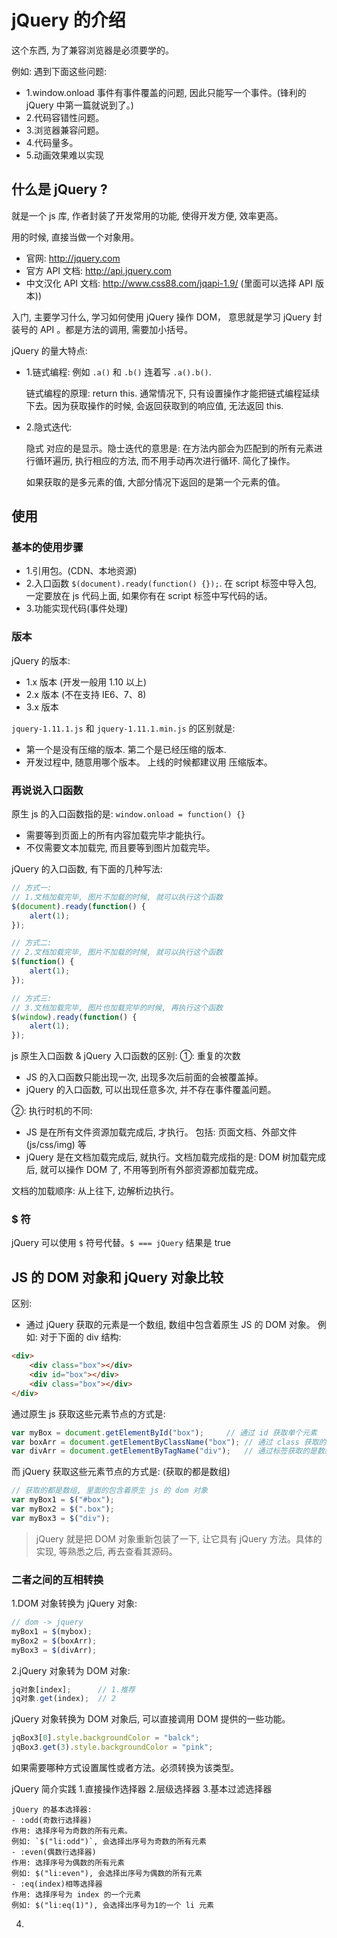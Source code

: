 # jQuery 的介绍
这个东西, 为了兼容浏览器是必须要学的。

例如: 遇到下面这些问题:
- 1.window.onload 事件有事件覆盖的问题, 因此只能写一个事件。(锋利的 jQuery 中第一篇就说到了。)
- 2.代码容错性问题。
- 3.浏览器兼容问题。
- 4.代码量多。
- 5.动画效果难以实现

## 什么是 jQuery ?
就是一个 js 库, 作者封装了开发常用的功能, 使得开发方便, 效率更高。

用的时候, 直接当做一个对象用。

- 官网: http://jquery.com   
- 官方 API 文档: http://api.jquery.com
- 中文汉化 API 文档: http://www.css88.com/jqapi-1.9/ (里面可以选择 API 版本))
 
入门, 主要学习什么, 学习如何使用 jQuery 操作 DOM， 意思就是学习 jQuery 封装号的 API 。都是方法的调用, 需要加小括号。

jQuery 的量大特点:
- 1.链式编程: 例如 `.a()` 和 `.b()` 连着写 `.a().b()`.
    
    链式编程的原理: return this.
    通常情况下, 只有设置操作才能把链式编程延续下去。因为获取操作的时候, 会返回获取到的响应值, 无法返回 this.
- 2.隐式迭代:

    隐式 对应的是显示。隐士迭代的意思是: 在方法内部会为匹配到的所有元素进行循环遍历, 执行相应的方法, 而不用手动再次进行循环. 简化了操作。
    
    如果获取的是多元素的值, 大部分情况下返回的是第一个元素的值。

## 使用
### 基本的使用步骤
- 1.引用包。(CDN、本地资源)
- 2.入口函数 `$(document).ready(function() {});`. 在 script 标签中导入包, 一定要放在 js 代码上面, 如果你有在 script 标签中写代码的话。
- 3.功能实现代码(事件处理)

### 版本
jQuery 的版本:
- 1.x 版本 (开发一般用 1.10 以上)
- 2.x 版本 (不在支持 IE6、7、8)
- 3.x 版本

`jquery-1.11.1.js` 和 `jquery-1.11.1.min.js` 的区别就是:
- 第一个是没有压缩的版本. 第二个是已经压缩的版本.
- 开发过程中, 随意用哪个版本。 上线的时候都建议用 压缩版本。

### 再说说入口函数
原生 js 的入口函数指的是: `window.onload = function() {}` 
- 需要等到页面上的所有内容加载完毕才能执行。
- 不仅需要文本加载完, 而且要等到图片加载完毕。

jQuery 的入口函数, 有下面的几种写法:
```js
// 方式一: 
// 1.文档加载完毕, 图片不加载的时候, 就可以执行这个函数
$(document).ready(function() {
    alert(1);
});

// 方式二:
// 2.文档加载完毕, 图片不加载的时候, 就可以执行这个函数
$(function() {
    alert(1);
});

// 方式三:
// 3.文档加载完毕, 图片也加载完毕的时候, 再执行这个函数
$(window).ready(function() {
    alert(1);
});
```

js 原生入口函数 & jQuery 入口函数的区别:
①: 重复的次数
- JS 的入口函数只能出现一次, 出现多次后前面的会被覆盖掉。
- jQuery 的入口函数, 可以出现任意多次, 并不存在事件覆盖问题。

②: 执行时机的不同:
- JS 是在所有文件资源加载完成后, 才执行。 包括: 页面文档、外部文件(js/css/img) 等
- jQuery 是在文档加载完成后, 就执行。文档加载完成指的是: DOM 树加载完成后, 就可以操作 DOM 了, 不用等到所有外部资源都加载完成。

文档的加载顺序: 从上往下, 边解析边执行。

### $ 符
jQuery 可以使用 `$` 符号代替。`$ === jQuery` 结果是 true

## JS 的 DOM 对象和 jQuery 对象比较
区别:
- 通过 jQuery 获取的元素是一个数组, 数组中包含着原生 JS 的 DOM 对象。 例如: 对于下面的 div 结构:
```html
<div>
    <div class="box"></div>
    <div id="box"></div>
    <div class="box"></div>
</div>
```

通过原生 js 获取这些元素节点的方式是:
```js
var myBox = document.getElementById("box");     // 通过 id 获取单个元素
var boxArr = document.getElementByClassName("box"); // 通过 class 获取的是数组
var divArr = document.getElementByTagName("div");   // 通过标签获取的是数组
```

而 jQuery 获取这些元素节点的方式是: (获取的都是数组)
```js
// 获取的都是数组, 里面的包含着原生 js 的 dom 对象
var myBox1 = $("#box");
var myBox2 = $(".box");
var myBox3 = $("div"); 
```

> jQuery 就是把 DOM 对象重新包装了一下, 让它具有 jQuery 方法。具体的实现, 等熟悉之后, 再去查看其源码。

### 二者之间的互相转换
1.DOM 对象转换为 jQuery 对象:
```js
// dom -> jquery
myBox1 = $(mybox);
myBox2 = $(boxArr);
myBox3 = $(divArr);
```

2.jQuery 对象转为 DOM 对象:
```js
jq对象[index];      // 1.推荐
jq对象.get(index);  // 2
```

jQuery 对象转换为 DOM 对象后, 可以直接调用 DOM 提供的一些功能。
```js
jqBox3[0].style.backgroundColor = "balck";
jqBox3.get(3).style.backgroundColor = "pink";
```
如果需要哪种方式设置属性或者方法。必须转换为该类型。

jQuery 简介实践
1.直接操作选择器
2.层级选择器
3.基本过滤选择器

    jQuery 的基本选择器:
    - :odd(奇数行选择器)
    作用: 选择序号为奇数的所有元素。
    例如: `$("li:odd")`, 会选择出序号为奇数的所有元素
    - :even(偶数行选择器)
    作用: 选择序号为偶数的所有元素
    例如: $("li:even"), 会选择出序号为偶数的所有元素
    - :eq(index)相等选择器
    作用: 选择序号为 index 的一个元素
    例如: $("li:eq(1)"), 会选择出序号为1的一个 li 元素
    
4.